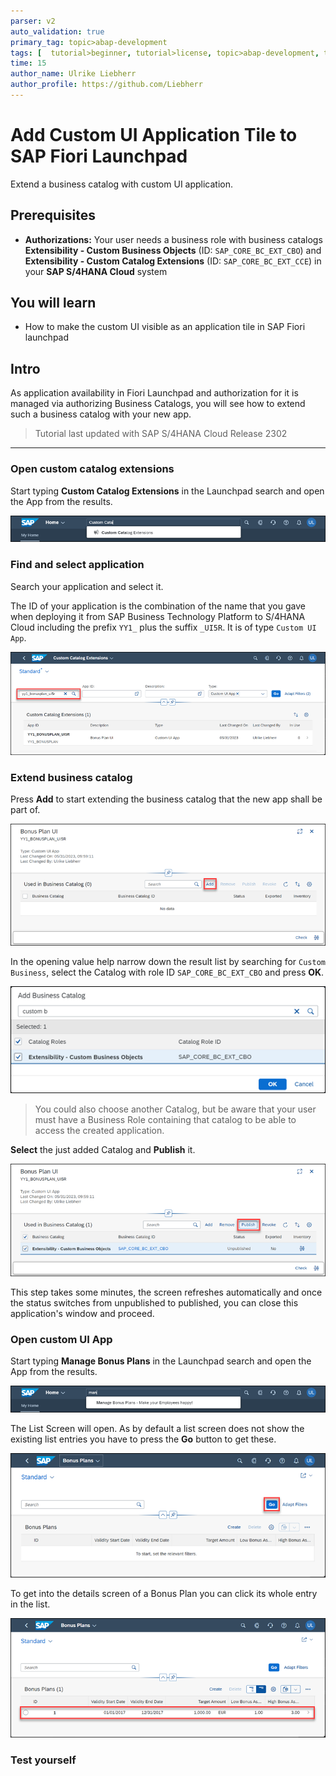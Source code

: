 ```yaml
---
parser: v2
auto_validation: true
primary_tag: topic>abap-development
tags: [  tutorial>beginner, tutorial>license, topic>abap-development, topic>abap-extensibility ]
time: 15
author_name: Ulrike Liebherr
author_profile: https://github.com/Liebherr
---
```


<!--a lot in common with abap-extensibility-cbo-ui-generation -->

#  Add Custom UI Application Tile to SAP Fiori Launchpad
<!-- description -->  Extend a business catalog with custom UI application.

## Prerequisites
- **Authorizations:** Your user needs a business role with business catalogs **Extensibility - Custom Business Objects** (ID: `SAP_CORE_BC_EXT_CBO`) and  **Extensibility - Custom Catalog Extensions** (ID: `SAP_CORE_BC_EXT_CCE`) in your **SAP S/4HANA Cloud** system

## You will learn
- How to make the custom UI visible as an application tile in SAP Fiori launchpad

## Intro
As application availability in Fiori Launchpad and authorization for it is managed via authorizing Business Catalogs, you will see how to extend such a business catalog with your new app.

>Tutorial last updated with SAP S/4HANA Cloud Release 2302

---

### Open custom catalog extensions

Start typing **Custom Catalog Extensions** in the Launchpad search and open the App from the results.

![Custom Business Objects application from search results](FLP_search_resultCCE.png)


### Find and select application

Search your application and select it.

The ID of your application is the combination of the name that you gave when deploying it from SAP Business Technology Platform to S/4HANA Cloud including the prefix `YY1_` plus the suffix `_UI5R`. It is of type `Custom UI App`.  

![Select application for Custom Catalog Extension](CCE_selectApp.png)


### Extend business catalog

Press **Add** to start extending the business catalog that the new app shall be part of.

![Add new Custom Catalog Extension](CCE_add.png)

In the opening value help narrow down the result list by searching for `Custom Business`, select the Catalog with role ID `SAP_CORE_BC_EXT_CBO` and press **OK**.

![Value Help for adding Custom Catalog Extension](CCE_addValueHelp.png)

>You could also choose another Catalog, but be aware that your user must have a Business Role containing that catalog to be able to access the created application.

**Select** the just added Catalog and **Publish** it.

![Publishing Custom Catalog Extension](CCE_publish.png)

This step takes some minutes, the screen refreshes automatically and once the status switches from unpublished to published, you can close this application's window and proceed.


### Open custom UI App

Start typing **Manage Bonus Plans** in the Launchpad search and open the App from the results.

![Manage Bonus Plans application from search results](FLP_search_resultBonusPlans.png)

The List Screen will open. As by default a list screen does not show the existing list entries you have to press the **Go** button to get these.

![Load list of Bonus Plans](s4_BonusplanApp_List_pressGoButton.png)

To get into the details screen of a Bonus Plan you can click its whole entry in the list.

![Open Custom App's tile](s4_BonusplanApp_List_pressListEntry.png)


### Test yourself



